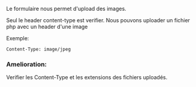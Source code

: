 
Le formulaire nous permet d'upload des images.

Seul le header content-type est verifier. Nous pouvons uploader un fichier php avec un header d'une image

Exemple:

```
Content-Type: image/jpeg
```


### Amelioration:

Verifier les Content-Type et les extensions des fichiers uploadés.